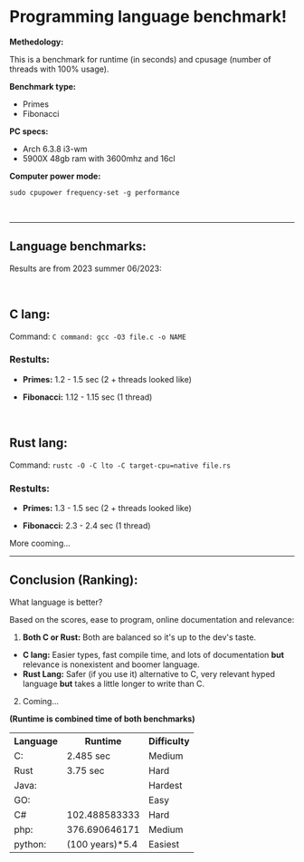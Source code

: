 # Programming language benchmark! 

**Methedology:**

This is a benchmark for runtime (in seconds) and cpusage (number of threads with 100% usage).

**Benchmark type:**
* Primes
* Fibonacci

**PC specs:**
* Arch 6.3.8 i3-wm
* 5900X 48gb ram with 3600mhz and 16cl

**Computer power mode:**

`sudo cpupower frequency-set -g performance`

<br/>
<hr/>

## **Language benchmarks:**
Results are from 2023 summer 06/2023:

<br/>

## **C lang:**

Command:
`C command: gcc -O3 file.c -o NAME`

### **Restults:**

* **Primes:** 1.2 - 1.5 sec (2 + threads looked like)

* **Fibonacci:** 1.12 - 1.15 sec (1 thread)

<br />

## **Rust lang:**

Command:
`rustc -O -C lto -C target-cpu=native file.rs`

### **Restults:**

* **Primes:** 1.3 - 1.5 sec (2 + threads looked like)

* **Fibonacci:** 2.3 - 2.4 sec (1 thread)


More cooming...
<hr/>

## Conclusion (Ranking):

What language is better?

Based on the scores, ease to program, online documentation and relevance:

1. **Both C or Rust:** Both are balanced so it's up to the dev's taste.
* **C lang:** Easier types, fast compile time, and lots of documentation **but** relevance is nonexistent and boomer language.
* **Rust Lang:** Safer (if you use it) alternative to C, very relevant hyped language **but** takes a little longer to write than C.

2. Coming...


**(Runtime is combined time of both benchmarks)**
<table>
<tbody>
    <th>Language</th>
    <th>Runtime</th>
    <th>Difficulty</th>
  <tr>
    <td>C:</td>
    <td>2.485 sec</td>
    <td>Medium</td>
  </tr>
  <tr>
    <td>Rust</td>
    <td>3.75 sec</td>
    <td>Hard</td>
  </tr>
  <tr>
    <td>Java:</td>
    <td></td>
    <td>Hardest</td>
  </tr>
  <tr>
    <td>GO:</td>
    <td></td>
    <td>Easy</td>
  </tr>

  <tr>
    <td>C#</td>
    <td>102.488583333</td>
    <td>Hard</td>
  </tr>
  <tr>
    <td>php:</td>
    <td>376.690646171</td>
    <td>Medium</td>
  </tr>
  <tr>
    <td>python:</td>
    <td>(100 years)*5.4</td>
    <td>Easiest</td>
  </tr>
</tbody>
</table>